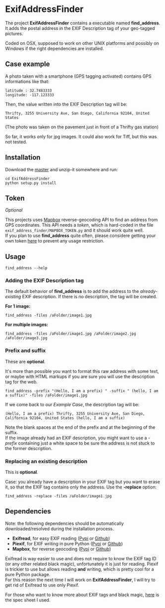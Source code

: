 # ExifAddressFinder

The project **ExifAddressFinder** contains a executable named **find_address**. It adds the postal address in the EXIF Description tag of your geo-tagged pictures.

Coded on OSX, supposed to work on other UNIX platforms and possibly on Windows if the right dependencies are installed.

## Case example
A photo taken with a smartphone (GPS tagging activated) contains GPS informations like that:  
```
latitude : 32.7483333  
longitude: -117.123333
```

Then, the value written into the EXIF Description tag will be:
```
Thrifty, 3255 University Ave, San Diego, California 92104, United States
```
(The photo was taken on the pavement just in front of a Thrifty gas station)

So far, it works only for jpg images. It could also work for Tiff, but this was not tested.

## Installation

Download the [master](https://github.com/jonathanlurie/ExifAddressFinder/archive/master.zip) and unzip-it somewhere and run:

```
cd ExifAddressFinder
python setup.py install
```

## Token
*Optional*  

This projects uses [Mapbox](http://mapbox.com) reverse-geocoding API to find an address from GPS coordinates. This API needs a *token*, which is hard-coded in the file `exif_address_finder/MAPBOX_TOKEN.py` and it should work quite well.  
If you plan to use **find_address** quite often, please considere getting your own token [here](https://www.mapbox.com/studio/account/tokens) to prevent any usage restriction.

## Usage

```shell
find_address --help
```


### Adding the EXIF Description tag
The default behavior of **find_address** is to add the address to the *already-existing* EXIF description. If there is no description, the tag will be created.

**For 1 image:**  

```shell
find_address -files /aFolder/image1.jpg
```

**For multiple images:**  

```shell
find_address -files /aFolder/image1.jpg /aFolder/image2.jpg /aFolder/image3.jpg
```

### Prefix and suffix

These are **optional**.

It's more than possible you want to format this raw address with some text, or maybe with HTML markups if you are sure you will use the description tag for the web.

```shell
find_address -prefix "(Hello, I am a prefix) " -suffix " (hello, I am a suffix)" -files /aFolder/image1.jpg
```

If we come back to our *Example Case*, the description tag will be:  
```
(Hello, I am a prefix) Thrifty, 3255 University Ave, San Diego, California 92104, United States (hello, I am a suffix)
```

Note the blank spaces at the end of the prefix and at the beginning of the suffix.  
If the image already had an EXIF description, you might want to use a *-prefix* containing just a white space to be sure the address is not stuck to the former description.

### Replacing an existing description

This is **optional**.

Case: you already have a description in your EXIF tag but you want to erase it, so that the EXIF tag contains only the address. Use the **-replace** option:  

```shell
find_address -replace -files /aFolder/image1.jpg
```

## Dependencies

Note: the following dependencies should be automatically downloaded/resolved during the installation process.

- **Exifread**, for easy EXIF reading ([Pypi](https://pypi.python.org/pypi/ExifRead) or [Github](https://github.com/ianare/exif-py))
- **Piexif**, for EXIF writing in pure Python ([Pypi](https://pypi.python.org/pypi/piexif/1.0.2) or [Github](https://github.com/hMatoba/Piexif))
- **Mapbox**, for reverse geocoding ([Pypi](https://pypi.python.org/pypi/mapbox/0.6.0) or [Github](https://github.com/mapbox/mapbox-sdk-py))

Exifread is way easier to use and does not require to know the EXIF tag ID (or any other related black magic), unfortunately it is just for reading. Piexif is trickier to use but allows reading **and** writing, which is pretty cool for a pure Python package.  
For this reason the next time I will work on **ExifAddressFinder**, I will try to get rid of Exifread to use only Piexif.

For those who want to know more about EXIF tags and black magic, [here](http://www.cipa.jp/std/documents/e/DC-008-2012_E.pdf) is the spec sheet I used.
